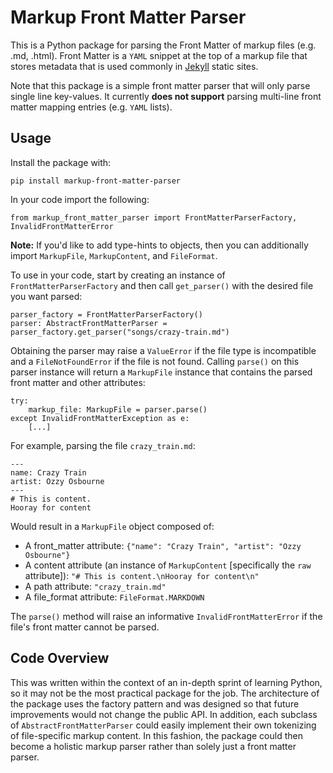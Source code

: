 # Markup Front Matter Parser

This is a Python package for parsing the Front Matter of markup files (e.g. .md, .html).
Front Matter is a `YAML` snippet at the top of a markup file that stores metadata
that is used commonly in [Jekyll](https://jekyllrb.com/docs/front-matter/) static sites.

Note that this package is a simple front matter parser that will only parse single
line key-values. It currently __does not support__ parsing multi-line front matter mapping entries (e.g. `YAML` lists).


## Usage

Install the package with:
```
pip install markup-front-matter-parser
```

In your code import the following:
```
from markup_front_matter_parser import FrontMatterParserFactory, InvalidFrontMatterError
```
**Note:** If you'd like to add type-hints to objects, then you can additionally import `MarkupFile`, `MarkupContent`, and `FileFormat`.

To use in your code, start by creating an instance of `FrontMatterParserFactory` and then call `get_parser()` with the desired file you want parsed:
```
parser_factory = FrontMatterParserFactory()
parser: AbstractFrontMatterParser = parser_factory.get_parser("songs/crazy-train.md")
```

Obtaining the parser may raise a `ValueError` if the file type is incompatible and a `FileNotFoundError` if the file is not found.
Calling `parse()` on this parser instance will return a `MarkupFile` instance that contains the parsed front matter and other attributes:
```
try:
    markup_file: MarkupFile = parser.parse()
except InvalidFrontMatterException as e:
    [...]
```

For example, parsing the file `crazy_train.md`:
```
---
name: Crazy Train
artist: Ozzy Osbourne
---
# This is content.
Hooray for content
```

Would result in a `MarkupFile` object composed of:
- A front_matter attribute: `{"name": "Crazy Train", "artist": "Ozzy Osbourne"}`
- A content attribute (an instance of `MarkupContent` [specifically the `raw` attribute]): `"# This is content.\nHooray for content\n"`
- A path attribute: `"crazy_train.md"`
- A file_format attribute: `FileFormat.MARKDOWN`

The `parse()` method will raise an informative `InvalidFrontMatterError` if the file's front matter cannot be parsed.


## Code Overview

This was written within the context of an in-depth sprint of learning Python, so it may not be the most practical package for the job.
The architecture of the package uses the factory pattern and was designed so that future improvements would not change the public API.
In addition, each subclass of `AbstractFrontMatterParser` could easily implement their own tokenizing of file-specific markup content.
In this fashion, the package could then become a holistic markup parser rather than solely just a front matter parser.



